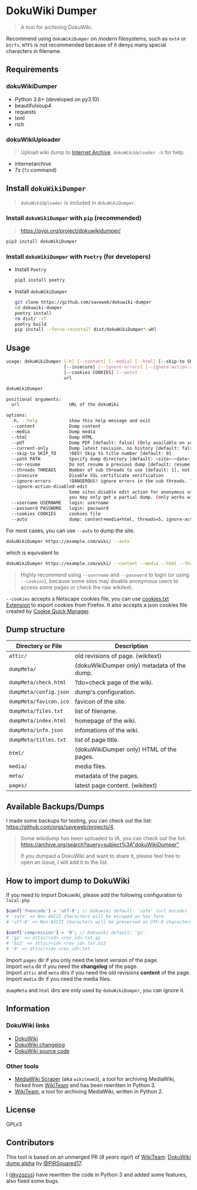 # DokuWiki Dumper

> A tool for archiving DokuWiki.

Recommend using `dokuWikiDumper` on _modern_ filesystems, such as `ext4` or `btrfs`. `NTFS` is not recommended because of it denys many special characters in filename.

## Requirements

### dokuWikiDumper

- Python 3.8+ (developed on py3.10)
- beautifulsoup4
- requests
- lxml
- rich

### dokuWikiUploader

> Upload wiki dump to [Internet Archive](https://archive.org/).
> `dokuWikiUploader -h` for help.

- internetarchive
- 7z (`7z` command)

## Install `dokuWikiDumper`

> `dokuWikiUploader` is included in `dokuWikiDumper`.

### Install `dokuWikiDumper` with `pip` (recommended)

> <https://pypi.org/project/dokuwikidumper/>

```bash
pip3 install dokuWikiDumper
```

### Install `dokuWikiDumper` with `Poetry` (for developers)

- Install `Poetry`

    ```bash
    pip3 install poetry
    ```

- Install `dokuWikiDumper`

    ```bash
    git clone https://github.com/saveweb/dokuwiki-dumper
    cd dokuwiki-dumper
    poetry install
    rm dist/ -rf
    poetry build
    pip install --force-reinstall dist/dokuWikiDumper*.whl
    ```

## Usage

```bash
usage: dokuWikiDumper [-h] [--content] [--media] [--html] [--skip-to SKIP_TO] [--path PATH] [--no-resume] [--threads THREADS]
                      [--insecure] [--ignore-errors] [--ignore-action-disabled-edit] [--username USERNAME] [--password PASSWORD]
                      [--cookies COOKIES] [--auto]
                      url

dokuWikiDumper

positional arguments:
  url                   URL of the dokuWiki

options:
  -h, --help            show this help message and exit
  --content             Dump content
  --media               Dump media
  --html                Dump HTML
  --pdf                 Dump PDF [default: false] (Only available on some wikis with the PDF export plugin) (Only dumps the latest PDF revision)
  --current-only        Dump latest revision, no history [default: false] (only for HTML at the moment)
  --skip-to SKIP_TO     !DEV! Skip to title number [default: 0]
  --path PATH           Specify dump directory [default: <site>-<date>]
  --no-resume           Do not resume a previous dump [default: resume]
  --threads THREADS     Number of sub threads to use [default: 1], not recommended to set > 5
  --insecure            Disable SSL certificate verification
  --ignore-errors       !DANGEROUS! ignore errors in the sub threads. This may cause incomplete dumps.
  --ignore-action-disabled-edit
                        Some sites disable edit action for anonymous users and some core pages. This option will ignore this error and textarea not found error.But
                        you may only get a partial dump. (only works with --content)
  --username USERNAME   login: username
  --password PASSWORD   login: password
  --cookies COOKIES     cookies file
  --auto                dump: content+media+html, threads=5, ignore-action-disable-edit
```

For most cases, you can use `--auto` to dump the site.

```bash
dokuWikiDumper https://example.com/wiki/ --auto
```

which is equivalent to

```bash
dokuWikiDumper https://example.com/wiki/ --content --media --html --threads 5 --ignore-action-disabled-edit
```

> Highly recommend using `--username` and `--password` to login (or using `--cookies`), because some sites may disable anonymous users to access some pages or check the raw wikitext.

`--cookies` accepts a Netscape cookies file, you can use [cookies.txt Extension](https://addons.mozilla.org/en-US/firefox/addon/cookies-txt/) to export cookies from Firefox. It also accepts a json cookies file created by [Cookie Quick Manager](https://addons.mozilla.org/en-US/firefox/addon/cookie-quick-manager/).

## Dump structure

<!-- Dump structure -->
| Directory or File       | Description                                 |
|-----------              |-------------                                |
| `attic/`                | old revisions of page. (wikitext)           |
| `dumpMeta/`             | (dokuWikiDumper only) metadata of the dump. |
| `dumpMeta/check.html`   | ?do=check page of the wiki.                 |
| `dumpMeta/config.json`  | dump's configuration.                       |
| `dumpMeta/favicon.ico`  | favicon of the site.                        |
| `dumpMeta/files.txt`    | list of filename.                           |
| `dumpMeta/index.html`   | homepage of the wiki.                       |
| `dumpMeta/info.json`    | infomations of the wiki.                    |
| `dumpMeta/titles.txt`   | list of page title.                         |
| `html/`                 | (dokuWikiDumper only) HTML of the pages.    |
| `media/`                | media files.                                |
| `meta/`                 | metadata of the pages.                      |
| `pages/`                | latest page content. (wikitext)             |
<!-- /Dump structure -->

## Available Backups/Dumps

I made some backups for testing, you can check out the list: <https://github.com/orgs/saveweb/projects/4>.

> Some wikidump has been uploaded to IA, you can check out the list: <https://archive.org/search?query=subject%3A"dokuWikiDumper">
> 
> If you dumped a DokuWiki and want to share it, please feel free to open an issue, I will add it to the list.

## How to import dump to DokuWiki

If you need to import Dokuwiki, please add the following configuration to `local.php`

```php
$conf['fnencode'] = 'utf-8'; // Dokuwiki default: 'safe' (url encode)
# 'safe' => Non-ASCII characters will be escaped as %xx form.
# 'utf-8' => Non-ASCII characters will be preserved as UTF-8 characters.

$conf['compression'] = '0'; // Dokuwiki default: 'gz'.
# 'gz' => attic/<id>.<rev_id>.txt.gz
# 'bz2' => attic/<id>.<rev_id>.txt.bz2
# '0' => attic/<id>.<rev_id>.txt
```

Import `pages` dir if you only need the latest version of the page.  
Import `meta` dir if you need the **changelog** of the page.  
Import `attic` and `meta` dirs if you need the old revisions **content** of the page.  
Import `media` dir if you need the media files.

`dumpMeta` and `html` dirs are only used by `dokuWikiDumper`, you can ignore it.

## Information

### DokuWiki links

- [DokuWiki](https://www.dokuwiki.org/)
- [DokuWiki changelog](https://www.dokuwiki.org/changelog)
- [DokuWiki source code](https://github.com/splitbrain/dokuwiki)

### Other tools

- [MediaWiki Scraper](https://github.com/mediawiki-client-tools/mediawiki-scraper) (aka `wikiteam3`), a tool for archiving MediaWiki, forked from [WikiTeam](https://github.com/wikiteam/wikiteam/) and has been rewritten in Python 3.
- [WikiTeam](https://github.com/wikiteam/wikiteam/), a tool for archiving MediaWiki, written in Python 2.

## License

GPLv3

## Contributors

This tool is based on an unmerged PR (_8 years ago!_) of [WikiTeam](https://github.com/WikiTeam/wikiteam/): [DokuWiki dump alpha](https://github.com/WikiTeam/wikiteam/pull/243) by [@PiRSquared17](https://github.com/PiRSquared17).

I ([@yzqzss](https://github.com/yzqzss)) have rewritten the code in Python 3 and added some features, also fixed some bugs.
